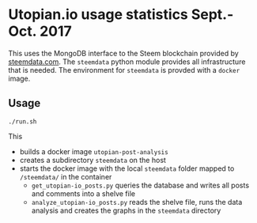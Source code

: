 # Utopian.io usage statistics Sept.-Oct. 2017

This uses the MongoDB interface to the Steem blockchain provided by [steemdata.com](https://steemdata.com/).
The `steemdata` python module provides all infrastructure that is needed.
The environment for `steemdata` is provded with a `docker` image.

## Usage
```
./run.sh
```
This
* builds a docker image `utopian-post-analysis`
* creates a subdirectory `steemdata` on the host
* starts the docker image with the local `steemdata` folder mapped to `/steemdata/` in the container
  * `get_utopian-io_posts.py` queries the database and writes all posts and comments into a shelve file
  * `analyze_utopian-io_posts.py` reads the shelve file, runs the data analysis and creates the graphs in the `steemdata` directory
